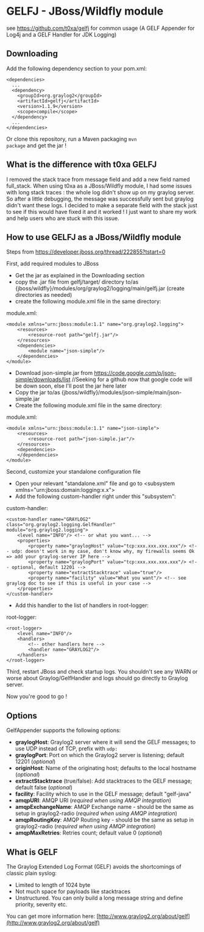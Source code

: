 GELFJ - JBoss/Wildfly module
============================
see https://github.com/t0xa/gelfj for common usage (A GELF Appender for Log4j and a GELF Handler for JDK Logging)

Downloading
-----------

Add the following dependency section to your pom.xml:

    <dependencies>
      ...
      <dependency>
        <groupId>org.graylog2</groupId>
        <artifactId>gelfj</artifactId>
        <version>1.1.9</version>
        <scope>compile</scope>
      </dependency>
      ...
    </dependencies>

Or clone this repository, run a Maven packaging <code>mvn package</code> and get the jar !


What is the difference with t0xa GELFJ
--------------------------------------

I removed the stack trace from message field and add a new field named full_stack.
When using t0xa as a JBoss/Wildfly module, I had some issues with long stack traces : the whole log didn't show up on my graylog server.
So after a little debugging, the message was successfully sent but graylog didn't want these logs. I decided to make a separate field with the stack just to see if this would have fixed it and it worked ! I just want to share my work and help users who are stuck with this issue.


How to use GELFJ as a JBoss/Wildfly module
------------------------------------------
Steps from https://developer.jboss.org/thread/222855?tstart=0

First, add required modules to JBoss

- Get the jar as explained in the Downloading section
- copy the .jar file from gelfj/target/ directory to/as {jboss/wildfly}/modules/org/graylog2/logging/main/gelfj.jar (create directories as needed)
- create the following module.xml file in the same directory:

module.xml:

    <module xmlns="urn:jboss:module:1.1" name="org.graylog2.logging">    
        <resources>    
            <resource-root path="gelfj.jar"/>    
        </resources>    
        <dependencies>    
            <module name="json-simple"/>    
        </dependencies>    
    </module>   

- Download json-simple.jar from https://code.google.com/p/json-simple/downloads/list //Seeking for a github now that google code will be down soon, else I'll post the jar here later
- Copy the jar to/as {jboss/wildfly}/modules/json-simple/main/json-simple.jar
- Create the following module.xml file in the same directory:

module.xml:

    <module xmlns="urn:jboss:module:1.1" name="json-simple">    
        <resources>    
            <resource-root path="json-simple.jar"/>    
        </resources>    
        <dependencies>    
        </dependencies>    
    </module>

Second, customize your standalone configuration file
- Open your relevant "standalone.xml" file and go to \<subsystem xmlns="urn:jboss:domain:logging:x.x">
- Add the following custom-handler right under this "subsystem":

custom-handler:

    <custom-handler name="GRAYLOG2" class="org.graylog2.logging.GelfHandler" module="org.graylog2.logging">
        <level name="INFO"/> <!-- or what you want... --> 
        <properties>
            <property name="graylogHost" value="tcp:xxx.xxx.xxx.xxx"/> <!-- udp: doesn't work in my case, don't know why, my firewalls seems Ok => add your graylog-server IP here -->
            <property name="graylogPort" value="tcp:xxx.xxx.xxx.xxx"/> <!-- optional, default 12201 -->
            <property name="extractStacktrace" value="true"/>
            <property name="facility" value="What you want"/> <!-- see graylog doc to see if this is useful in your case --> 
        </properties>
    </custom-handler>

- Add this handler to the list of handlers in root-logger:

root-logger:

    <root-logger>
        <level name="INFO"/>
        <handlers>
            <!-- other handlers here -->
            <handler name="GRAYLOG2"/>
        </handlers>
    </root-logger>

Third, restart JBoss and check startup logs. You shouldn't see any WARN or worse about Graylog/GelfHandler and logs should go directly to Graylog server.

Now you're good to go !


Options
-------

GelfAppender supports the following options:

- **graylogHost**: Graylog2 server where it will send the GELF messages; to use UDP instead of TCP, prefix with `udp:`
- **graylogPort**: Port on which the Graylog2 server is listening; default 12201 (*optional*)
- **originHost**: Name of the originating host; defaults to the local hostname (*optional*)
- **extractStacktrace** (true/false): Add stacktraces to the GELF message; default false (*optional*)
- **facility**: Facility which to use in the GELF message; default "gelf-java"
- **amqpURI**: AMQP URI (*required when using AMQP integration*)
- **amqpExchangeName**: AMQP Exchange name - should be the same as setup in graylog2-radio (*required when using AMQP integration*)
- **amqpRoutingKey**: AMQP Routing key - should be the same as setup in graylog2-radio (*required when using AMQP integration*)
- **amqpMaxRetries**: Retries count; default value 0 (*optional*)

What is GELF
------------

The Graylog Extended Log Format (GELF) avoids the shortcomings of classic plain syslog:

- Limited to length of 1024 byte
- Not much space for payloads like stacktraces
- Unstructured. You can only build a long message string and define priority, severity etc.

You can get more information here: [http://www.graylog2.org/about/gelf](http://www.graylog2.org/about/gelf)
